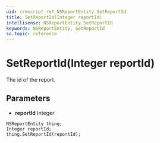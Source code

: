 ```yaml
---
uid: crmscript_ref_NSReportEntity_SetReportId
title: SetReportId(Integer reportId)
intellisense: NSReportEntity.SetReportId
keywords: NSReportEntity, GetReportId
so.topic: reference
---
```


# SetReportId(Integer reportId)

The id of the report.

## Parameters

* **reportId** Integer

```crmscript
NSReportEntity thing;
Integer reportId;
thing.SetReportId(reportId);
```

